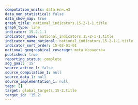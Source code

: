 ```yaml
---
computation_units: data.млн.м3
data_non_statistical: false
data_show_map: true
graph_title: national_indicators.15-2-1-1.title
graph_type: line
indicator: 15.2.1.1
indicator_name: national_indicators.15-2-1-1.title
indicator_name_national: national_indicators.15-2-1-1.title
indicator_sort_order: 15-02-01-01
national_geographical_coverage: meta.Казахстан
published: true
reporting_status: complete
sdg_goal: '15'
source_active_1: false
source_compilation_1: null
source_data_1: null
source_implementation_1: null
tags: []
target: global_targets.15-2.title
target_id: '15.2'
---
```

